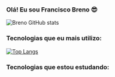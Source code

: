 ### Olá! Eu sou Francisco Breno 😎

![Breno GitHub stats](https://github-readme-stats.vercel.app/api?username=BrenoLira01&show_icons=true&theme=dark)


### Tecnologias que eu mais utilizo:

[![Top Langs](https://github-readme-stats.vercel.app/api/top-langs/?username=BrenoLira01)](https://github.com/anuraghazra/github-readme-stats)


### Tecnologias que estou estudando: